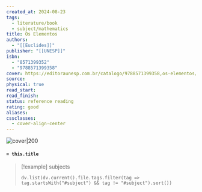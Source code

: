 ```yaml
---
created_at: 2024-08-23
tags:
  - literature/book
  - subject/mathematics
title: Os Elementos
authors:
  - "[[Euclides]]"
publisher: "[[UNESP]]"
isbn:
  - "8571399352"
  - "9788571399358"
cover: https://editoraunesp.com.br/catalogo/9788571399358,os-elementos/capa
source: 
physical: true
read_start: 
read_finish: 
status: reference reading
rating: good
aliases: 
cssclasses:
  - cover-align-center
---
```


![cover|200](https://editoraunesp.com.br/catalogo/9788571399358,os-elementos/capa)

#### `= this.title`

> [!example] subjects
> ```dataviewjs
> dv.list(dv.current().file.tags.filter(tag => tag.startsWith("#subject") && tag != "#subject").sort())
> ```
 
